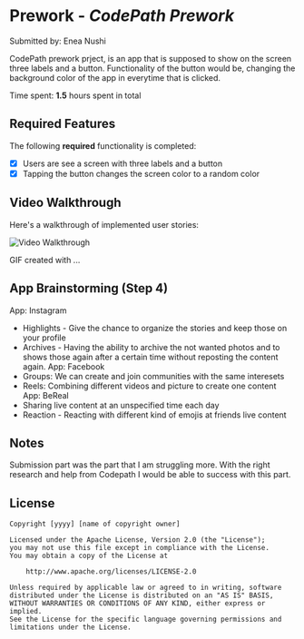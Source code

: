 
# Prework - *CodePath Prework*

Submitted by: Enea Nushi

CodePath prework prject, is an app that is supposed to show on the screen three labels and a button. Functionality of the button would be, changing the background color of the app in everytime that is clicked.

Time spent: **1.5** hours spent in total

## Required Features

The following **required** functionality is completed:

- [x] Users are see a screen with three labels and a button
- [x] Tapping the button changes the screen color to a random color
 
## Video Walkthrough

Here's a walkthrough of implemented user stories:

<img src='http://i.imgur.com/link/to/your/gif/file.gif' title='Video Walkthrough' width='' alt='Video Walkthrough' />

<!-- Replace this with whatever GIF tool you used! -->
GIF created with ...  
<!-- Recommended tools:
[Kap](https://getkap.co/) for macOS
[ScreenToGif](https://www.screentogif.com/) for Windows
[peek](https://github.com/phw/peek) for Linux. -->

## App Brainstorming (Step 4)

App: Instagram
- Highlights - Give the chance to organize the stories and keep those on your profile
- Archives - Having the ability to archive the not wanted photos and to shows those again after a certain time without reposting the content again.
App: Facebook
- Groups: We can create and join communities with the same interesets
- Reels: Combining different videos and picture to create one content
App: BeReal
- Sharing live content at an unspecified time each day
- Reaction - Reacting with different kind of emojis at friends live content

## Notes

Submission part was the part that I am struggling more. With the right research and help from Codepath I would be able to success with this part.
## License

    Copyright [yyyy] [name of copyright owner]

    Licensed under the Apache License, Version 2.0 (the "License");
    you may not use this file except in compliance with the License.
    You may obtain a copy of the License at

        http://www.apache.org/licenses/LICENSE-2.0

    Unless required by applicable law or agreed to in writing, software
    distributed under the License is distributed on an "AS IS" BASIS,
    WITHOUT WARRANTIES OR CONDITIONS OF ANY KIND, either express or implied.
    See the License for the specific language governing permissions and
    limitations under the License.

